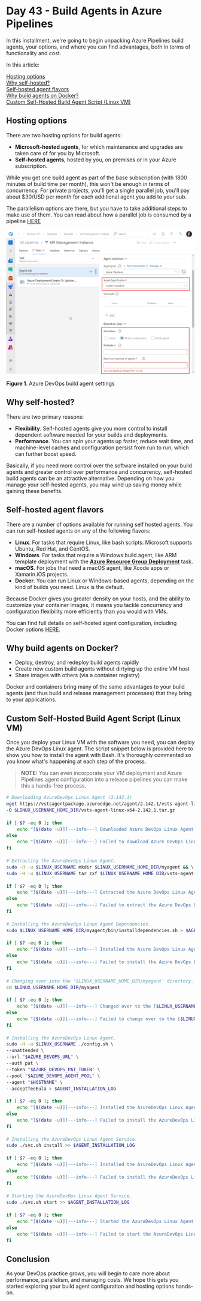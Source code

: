 # Day 43 - Build Agents in Azure Pipelines

In this installment, we're going to begin unpacking Azure Pipelines build agents, your options, and where you can find advantages, both in terms of functionality and cost.

In this article:

[Hosting options](#hosting-options) </br>
[Why self-hosted?](#why-self-hosted) </br>
[Self-hosted agent flavors](#Self-hosted-agent-flavors) </br>
[Why build agents on Docker?](#why-build-agents-on-docker) </br>
[Custom Self-Hosted Build Agent Script (Linux VM)](#custom-self-hosted-build-agent-script-linux-vm) </br>

## Hosting options

There are two hosting options for build agents:

- **Microsoft-hosted agents**, for which maintenance and upgrades are taken care of for you by Microsoft.
- **Self-hosted agents**, hosted by you, on premises or in your Azure subscription.

While you get one build agent as part of the base subscription (with 1800 minutes of build time per month), this won't be enough in terms of concurrency. For private projects, you'll get a single parallel job, you'll pay about $30/USD per month for each additional agent you add to your sub.

The parallelism options are there, but you have to take additional steps to make use of them. You can read about how a parallel job is consumed by a pipeline [HERE](https://docs.microsoft.com/en-us/azure/devops/pipelines/licensing/concurrent-jobs?view=azure-devops#how-a-parallel-job-is-consumed-by-a-pipeline)

![001](../images/day43/fig1.agt.settings.jpg)

**Figure 1**. Azure DevOps build agent settings

## Why self-hosted?

There are two primary reasons:

- **Flexibility**. Self-hosted agents give you more control to install dependent software needed for your builds and deployments.
- **Performance**. You can spin your agents up faster, reduce wait time, and machine-level caches and configuration persist from run to run, which can further boost speed.

Basically, if you need more control over the software installed on your build agents and greater control over performance and concurrency, self-hosted build agents can be an attractive alternative. Depending on how you manage your self-hosted agents, you may wind up saving money while gaining these benefits.

## Self-hosted agent flavors

There are a number of options available for running self hosted agents. You can run self-hosted agents on any of the following flavors:

- **Linux**. For tasks that require Linux, like bash scripts. Microsoft supports Ubuntu, Red Hat, and CentOS.
- **Windows**. For tasks that require a Windows build agent, like ARM template deployment with the [**Azure Resource Group Deployment**](https://docs.microsoft.com/en-us/azure/devops/pipelines/tasks/deploy/azure-resource-group-deployment?view=azure-devops#arguments) task.
- **macOS**. For jobs that need a macOS agent, like Xcode apps or Xamarin.iOS projects.
- **Docker**. You can run Linux or Windows-based agents, depending on the kind of builds you need. Linux is the default.

Because Docker gives you greater density on your hosts, and the ability to customize your container images, it means you tackle concurrency and configuration flexibility more efficiently than you would with VMs.

You can find full details on self-hosted agent configuration, including Docker options [HERE](https://docs.microsoft.com/en-us/azure/devops/pipelines/agents/v2-linux?view=azure-devops).

## Why build agents on Docker?

- Deploy, destroy, and redeploy build agents rapidly
- Create new custom build agents without dirtying up the entire VM host
- Share images with others (via a container registry)

Docker and containers bring many of the same advantages to your build agents (and thus build and release management processes) that they bring to your applications.

## Custom Self-Hosted Build Agent Script (Linux VM)

Once you deploy your Linux VM with the software you need, you can deploy the Azure DevOps Linux agent. The script snippet below is provided here to show you how to install the agent with Bash. It's thoroughly commented so you know what's happening at each step of the process.

> **NOTE:** You can even incorporate your VM deployment and Azure Pipelines agent configuration into a release pipelines you can make this a hands-free process.

``` Bash
# Downloading AzureDevOps Linux Agent (2.142.1)
wget https://vstsagentpackage.azureedge.net/agent/2.142.1/vsts-agent-linux-x64-2.142.1.tar.gz \
-O $LINUX_USERNAME_HOME_DIR/vsts-agent-linux-x64-2.142.1.tar.gz

if [ $? -eq 0 ]; then
    echo "[$(date -u)][---info---] Downloaded Azure DevOps Linux Agent (2.142.1)." >> $CONFIG_AGENT_STATUS_LOG
else
    echo "[$(date -u)][---info---] Failed to download Azure DevOps Linux Agent (2.142.1)." >> $CONFIG_AGENT_STATUS_LOG
fi

# Extracting the AzureDevOps Linux Agent.
sudo -H -u $LINUX_USERNAME mkdir $LINUX_USERNAME_HOME_DIR/myagent && \
sudo -H -u $LINUX_USERNAME tar zxf $LINUX_USERNAME_HOME_DIR/vsts-agent-linux-x64-2.142.1.tar.gz -C $LINUX_USERNAME_HOME_DIR/myagent > $AGENT_INSTALLATION_LOG

if [ $? -eq 0 ]; then
    echo "[$(date -u)][---info---] Extracted the Azure DevOps Linux Agent to [$LINUX_USERNAME_HOME_DIR/myagent]." >> $CONFIG_AGENT_STATUS_LOG
else
    echo "[$(date -u)][---info---] Failed to extract the Azure DevOps Linux Agent to [$LINUX_USERNAME_HOME_DIR/myagent]." >> $CONFIG_AGENT_STATUS_LOG
fi

# Installing the AzureDevOps Linux Agent Dependencies.
sudo $LINUX_USERNAME_HOME_DIR/myagent/bin/installdependencies.sh > $AGENT_INSTALLATION_LOG

if [ $? -eq 0 ]; then
    echo "[$(date -u)][---info---] Installed the Azure DevOps Linux Agent Dependencies." >> $CONFIG_AGENT_STATUS_LOG
else
    echo "[$(date -u)][---info---] Failed to install the Azure DevOps Linux Agent Dependencies." >> $CONFIG_AGENT_STATUS_LOG
fi

# Changing over into the '$LINUX_USERNAME_HOME_DIR/myagent' directory.
cd $LINUX_USERNAME_HOME_DIR/myagent

if [ $? -eq 0 ]; then
    echo "[$(date -u)][---info---] Changed over to the [$LINUX_USERNAME_HOME_DIR/myagent] directory." >> $CONFIG_AGENT_STATUS_LOG
else
    echo "[$(date -u)][---info---] Failed to change over to the [$LINUX_USERNAME_HOME_DIR/myagent] directory." >> $CONFIG_AGENT_STATUS_LOG
fi

# Installing the AzureDevOps Linux Agent. 
sudo -H -u $LINUX_USERNAME ./config.sh \
--unattended \
--url "$AZURE_DEVOPS_URL" \
--auth pat \
--token "$AZURE_DEVOPS_PAT_TOKEN" \
--pool "$AZURE_DEVOPS_AGENT_POOL" \
--agent "$HOSTNAME" \
--acceptTeeEula > $AGENT_INSTALLATION_LOG

if [ $? -eq 0 ]; then
    echo "[$(date -u)][---info---] Installed the AzureDevOps Linux Agent" >> $CONFIG_AGENT_STATUS_LOG
else
    echo "[$(date -u)][---info---] Failed to install the AzureDevOps Linux Agent." >> $CONFIG_AGENT_STATUS_LOG
fi

# Installing the AzureDevOps Linux Agent Service. 
sudo ./svc.sh install >> $AGENT_INSTALLATION_LOG

if [ $? -eq 0 ]; then
    echo "[$(date -u)][---info---] Installed the AzureDevOps Linux Agent Service." >> $CONFIG_AGENT_STATUS_LOG
else
    echo "[$(date -u)][---info---] Failed to install the AzureDevOps Linux Agent Service." >> $CONFIG_AGENT_STATUS_LOG
fi

# Starting the AzureDevOps Linux Agent Service. 
sudo ./svc.sh start >> $AGENT_INSTALLATION_LOG

if [ $? -eq 0 ]; then
    echo "[$(date -u)][---info---] Started the AzureDevOps Linux Agent Service." >> $CONFIG_AGENT_STATUS_LOG
else
    echo "[$(date -u)][---info---] Failed to start the AzureDevOps Linux Agent Service." >> $CONFIG_AGENT_STATUS_LOG
fi
```

## Conclusion

As your DevOps practice grows, you will begin to care more about performance, parallelism, and managing costs. We hope this gets you started exploring your build agent configuration and hosting options hands-on.